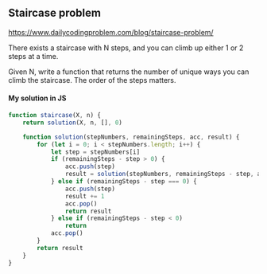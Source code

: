 ## Staircase problem
https://www.dailycodingproblem.com/blog/staircase-problem/

There exists a staircase with N steps, and you can climb up either 1 or 2 steps at a time.

Given N, write a function that returns the number of unique ways you can climb the staircase.
The order of the steps matters.

#### My solution in JS
```javascript
function staircase(X, n) {
    return solution(X, n, [], 0)

    function solution(stepNumbers, remainingSteps, acc, result) {
        for (let i = 0; i < stepNumbers.length; i++) {
            let step = stepNumbers[i]
            if (remainingSteps - step > 0) {
                acc.push(step)
                result = solution(stepNumbers, remainingSteps - step, acc, result)
            } else if (remainingSteps - step === 0) {
                acc.push(step)
                result += 1
                acc.pop()
                return result
            } else if (remainingSteps - step < 0)
                return
            acc.pop()
        }
        return result
    }
}
```
